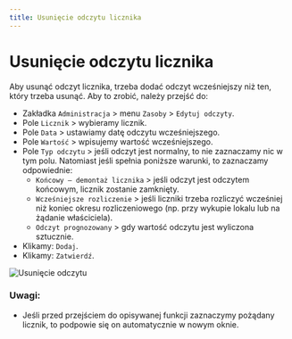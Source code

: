 ```yaml
---
title: Usunięcie odczytu licznika
---
```


# Usunięcie odczytu licznika

Aby usunąć odczyt licznika, trzeba dodać odczyt wcześniejszy niż ten, który trzeba usunąć. Aby to zrobić, należy przejść do:

- Zakładka `Administracja` > menu `Zasoby` > `Edytuj odczyty`.
- Pole `Licznik` > wybieramy licznik.
- Pole `Data` > ustawiamy datę odczytu wcześniejszego.
- Pole `Wartość` > wpisujemy wartość wcześniejszego.
- Pole `Typ odczytu` > jeśli odczyt jest normalny, to nie zaznaczamy nic w tym polu. Natomiast jeśli spełnia poniższe warunki, to zaznaczamy odpowiednie:
  - `Końcowy — demontaż licznika` > jeśli odczyt jest odczytem końcowym, licznik zostanie zamknięty.
  - `Wcześniejsze rozliczenie` > jeśli liczniki trzeba rozliczyć wcześniej niż koniec okresu rozliczeniowego (np. przy wykupie lokalu lub na żądanie właściciela).
  - `Odczyt prognozowany` > gdy wartość odczytu jest wyliczona sztucznie.
- Klikamy: `Dodaj`.
- Klikamy: `Zatwierdź`.

![Usunięcie odczytu](usuniecieodczytu.gif)

### Uwagi:

- Jeśli przed przejściem do opisywanej funkcji zaznaczymy pożądany licznik, to podpowie się on automatycznie w nowym oknie.